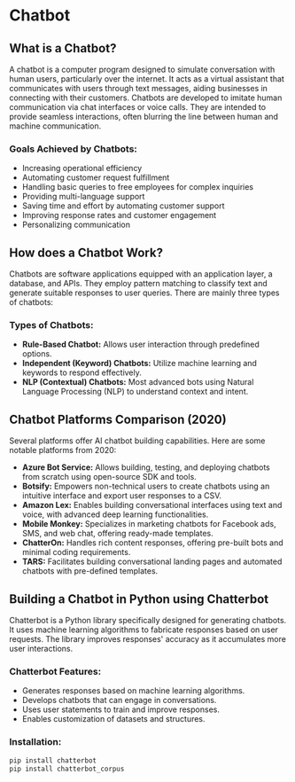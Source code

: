 # Chatbot

## What is a Chatbot?

A chatbot is a computer program designed to simulate conversation with human users, particularly over the internet. It acts as a virtual assistant that communicates with users through text messages, aiding businesses in connecting with their customers. Chatbots are developed to imitate human communication via chat interfaces or voice calls. They are intended to provide seamless interactions, often blurring the line between human and machine communication.

### Goals Achieved by Chatbots:
- Increasing operational efficiency
- Automating customer request fulfillment
- Handling basic queries to free employees for complex inquiries
- Providing multi-language support
- Saving time and effort by automating customer support
- Improving response rates and customer engagement
- Personalizing communication

## How does a Chatbot Work?

Chatbots are software applications equipped with an application layer, a database, and APIs. They employ pattern matching to classify text and generate suitable responses to user queries. There are mainly three types of chatbots:

### Types of Chatbots:
- **Rule-Based Chatbot:** Allows user interaction through predefined options.
- **Independent (Keyword) Chatbots:** Utilize machine learning and keywords to respond effectively.
- **NLP (Contextual) Chatbots:** Most advanced bots using Natural Language Processing (NLP) to understand context and intent.

## Chatbot Platforms Comparison (2020)

Several platforms offer AI chatbot building capabilities. Here are some notable platforms from 2020:

- **Azure Bot Service:** Allows building, testing, and deploying chatbots from scratch using open-source SDK and tools.
- **Botsify:** Empowers non-technical users to create chatbots using an intuitive interface and export user responses to a CSV.
- **Amazon Lex:** Enables building conversational interfaces using text and voice, with advanced deep learning functionalities.
- **Mobile Monkey:** Specializes in marketing chatbots for Facebook ads, SMS, and web chat, offering ready-made templates.
- **ChatterOn:** Handles rich content responses, offering pre-built bots and minimal coding requirements.
- **TARS:** Facilitates building conversational landing pages and automated chatbots with pre-defined templates.

## Building a Chatbot in Python using Chatterbot

Chatterbot is a Python library specifically designed for generating chatbots. It uses machine learning algorithms to fabricate responses based on user requests. The library improves responses' accuracy as it accumulates more user interactions.

### Chatterbot Features:
- Generates responses based on machine learning algorithms.
- Develops chatbots that can engage in conversations.
- Uses user statements to train and improve responses.
- Enables customization of datasets and structures.

### Installation:
```bash
pip install chatterbot
pip install chatterbot_corpus
